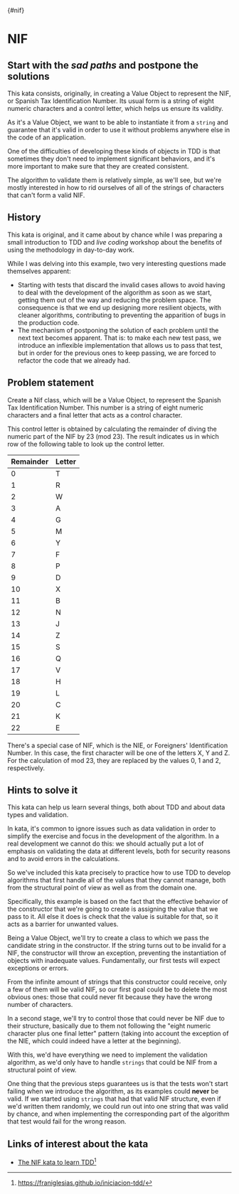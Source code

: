 {#nif}
# NIF

## Start with the *sad paths* and postpone the solutions

This kata consists, originally, in creating a Value Object to represent the NIF, or Spanish Tax Identification Number. Its usual form is a string of eight numeric characters and a control letter, which helps us ensure its validity.

As it's a Value Object, we want to be able to instantiate it from a `string` and guarantee that it's valid in order to use it without problems anywhere else in the code of an application.

One of the difficulties of developing these kinds of objects in TDD is that sometimes they don't need to implement significant behaviors, and it's more important to make sure that they are created consistent.

The algorithm to validate them is relatively simple, as we'll see, but we're mostly interested in how to rid ourselves of all of the strings of characters that can't form a valid NIF.

## History

This kata is original, and it came about by chance while I was preparing a small introduction to TDD and *live coding* workshop about the benefits of using the methodology in day-to-day work.

While I was delving into this example, two very interesting questions made themselves apparent:

* Starting with tests that discard the invalid cases allows to avoid having to deal with the development of the algorithm as soon as we start, getting them out of the way and reducing the problem space. The consequence is that we end up designing more resilient objects, with cleaner algorithms, contributing to preventing the apparition of bugs in the production code.
* The mechanism of postponing the solution of each problem until the next text becomes apparent. That is: to make each new test pass, we introduce an inflexible implementation that allows us to pass that test, but in order for the previous ones to keep passing, we are forced to refactor the code that we already had.

## Problem statement

Create a Nif class, which will be a Value Object, to represent the Spanish Tax Identification Number. This number is a string of eight numeric characters and a final letter that acts as a control character.

This control letter is obtained by calculating the remainder of diving the numeric part of the NIF by 23 (mod 23). The result indicates us in which row of the following table to look up the control letter.

| Remainder | Letter |
|------|-------|
| 0 | T |
| 1 | R |
| 2 | W |
| 3 | A |
| 4 | G |
| 5 | M |
| 6 | Y |
| 7 | F |
| 8 | P |
| 9 | D |
| 10 | X |
| 11 | B |
| 12 | N |
| 13 | J |
| 14 | Z |
| 15 | S |
| 16 | Q |
| 17 | V |
| 18 | H |
| 19 | L |
| 20 | C |
| 21 | K |
| 22 | E |

There's a special case of NIF, which is the NIE, or Foreigners' Identification Number. In this case, the first character will be one of the letters X, Y and Z. For the calculation of mod 23, they are replaced by the values 0, 1 and 2, respectively.

## Hints to solve it

This kata can help us learn several things, both about TDD and about data types and validation.

In kata, it's common to ignore issues such as data validation in order to simplify the exercise and focus in the development of the algorithm. In a real development we cannot do this: we should actually put a lot of emphasis on validating the data at different levels, both for security reasons and to avoid errors in the calculations.

So we've included this kata precisely to practice how to use TDD to develop algorithms that first handle all of the values that they cannot manage, both from the structural point of view as well as from the domain one.

Specifically, this example is based on the fact that the effective behavior of the constructor that we're going to create is assigning the value that we pass to it. All else it does is check that the value is suitable for that, so it acts as a barrier for unwanted values.

Being a Value Object, we'll try to create a class to which we pass the candidate string in the constructor. If the string turns out to be invalid for a NIF, the constructor will throw an exception, preventing the instantiation of objects with inadequate values. Fundamentally, our first tests will expect exceptions or errors.

From the infinite amount of strings that this constructor could receive, only a few of them will be valid NIF, so our first goal could be to delete the most obvious ones: those that could never fit because they have the wrong number of characters.

In a second stage, we'll try to control those that could never be NIF due to their structure, basically due to them not following the "eight numeric character plus one final letter" pattern (taking into account the exception of the NIE, which could indeed have a letter at the beginning).

With this, we'd have everything we need to implement the validation algorithm, as we'd only have to handle `strings` that could be NIF from a structural point of view.

One thing that the previous steps guarantees us is that the tests won't start failing when we introduce the algorithm, as its examples could **never** be valid. If we started using `strings` that had that valid NIF structure, even if we'd written them randomly, we could run out into one string that was valid by chance, and when implementing the corresponding part of the algorithm that test would fail for the wrong reason. 

## Links of interest about the kata

* [The NIF kata to learn TDD](https://franiglesias.github.io/iniciacion-tdd/)[^fn36]

[^fn36]: https://franiglesias.github.io/iniciacion-tdd/
